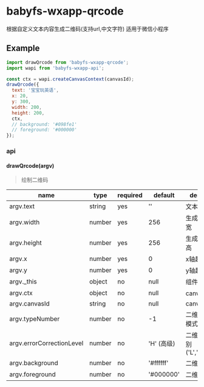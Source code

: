 # babyfs-wxapp-qrcode

根据自定义文本内容生成二维码(支持url,中文字符) 适用于微信小程序

## Example

```javascript
import drawQrcode from 'babyfs-wxapp-qrcode';
import wapi from 'babyfs-wxapp-api';

const ctx = wapi.createCanvasContext(canvasId);
drawQrcode({
  text: '宝宝玩英语',
  x: 20,
  y: 300,
  width: 200,
  height: 200,
  ctx,
  // background: '#098fe1'
  // foreground: '#000000'
});

```

### api
#### drawQrcode(argv)

> 绘制二维码

| name                      | type   | required | default    | description                     |
| ------------------------- | ------ | -------- | ---------- | ------------------------------- |
| argv.text                 | string | yes      | ''         | 文本                            |
| argv.width                | number | yes      | 256        | 生成二维码的宽                  |
| argv.height               | number | yes      | 256        | 生成二维码的高                  |
| argv.x                    | number | yes      | 0          | x轴起始坐标                     |
| argv.y                    | number | yes      | 0          | y轴起始坐标                     |
| argv._this                | object | no       | null       | 组件实例                        |
| argv.ctx                  | object | no       | null       | canvas上下文                    |
| argv.canvasId             | string | no       | null       | canvas-id                       |
| argv.typeNumber           | number | no       | -1         | 二维码的计算模式                |
| argv.errorCorrectionLevel | number | no       | 'H' (高级) | 二维码纠错级别('L','M','Q','H') |
| argv.background           | number | no       | '#ffffff'  | 二维码背景色                    |
| argv.foreground           | number | no       | '#000000'  | 二维码前景色                    |
